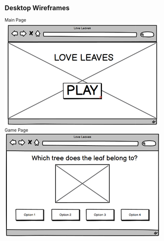 ## Desktop Wireframes
Main Page
![Main Page](/assets/images/wf-imgs/desktop-main.png)
Game Page
![Game Page](/assets/images/wf-imgs/desktop-play.png)